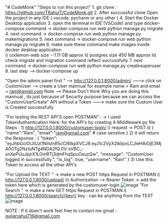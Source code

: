 "# CodeMonk" 
"Steps to run this project"
    1. git clone : https://github.com/TRahulT/CodeMonk.git 
    2. After succussful clone Open the project in any IDE ( vscode, pycharm or any other ) 
    4. Start the Docker Desktop application 
    3. open the terminal  in IDE (VSCode) and type  docker-compose command -> docker-compose run web python manage.py migrate 
    4. next command -> docker-compose run web python manage.py makemigrations
    5. next command -> docker-compose run web python manage.py migrate
    6. make sure these command make images inside docker  desktop application  
                i) codemon-web  size --1.11 GB approx 
                ii) postgres    size   450 MB approx 
                iii) check migrate and migration command  reflect succussfully
    7. next command -> docker-compose run web python manage.py createsuperuser
    8. last step --> docker-compose up 
    
"Open the admin panel first "
     --> http://127.0.0.1:8000/admin/
         ---> click on CustomUser --> create a User mannual  for example  name = Ram and email = ram@gmail.com 
         Note -->  Please Don't think Why you are  doing this mannual , its just because of Security purpose because we can access the "CustomUserCreate" API without 
                  a Token
        ---> make sure the Custom User is Created successfully

"For testing the REST API'S open POSTMAN" :
     -> I used TokenAuthentication Here: for the  API's  by creating A Middleware.py file
     Steps :
            1) http://127.0.0.1:8000/customuser-login/
                      i) request -> POST 
                      ii) {
                              "name":"Ram",
                              "email":"ram@gmail.com"   # case senstive 
                            }
            2) it will return the Response :
                       {
                        "token": "eyJhbGciOiJIUzI1NiIsInR5cCI6IkpXVCJ9.eyJ1c2VyX2lkIjoxLCJleHAiOjE3MjA0OTg2NzIuNTg4NDA2fQ.0V-sVBC_-snXePUuJpjrX1LOmRTj3dmFhqSpuOsuzQw",
                        "message": "CustomUser logged in successfully.",
                        "is_log": true,
                        "username": "Ram"
                        }
            3) Use this Token to access all the other API's 

"For Upload the TEXT "
            -> make a new POST https Request in POSTMAN 
                    i) http://127.0.0.1:8000/upload/
                    ii) Authorization --> Bearer Token -> add the token here which is generated by the customuser-login
                    ![image](https://github.com/TRahulT/CodeMonk/assets/89895996/df1a9810-5d26-4252-bfc8-4c33f833cab4)
"For Search " 
            -> make a new GET https Request in POSTMAN 
                    i) http://127.0.0.1:8000/search/{key}/   key : can be anything from the TEXT
                    ![image](https://github.com/TRahulT/CodeMonk/assets/89895996/2fc5781b-229d-4c13-a3b8-08a04911e069)

NOTE : If it doen't work feel free to contact me gmail : gujjarrahul716@gmail.com
